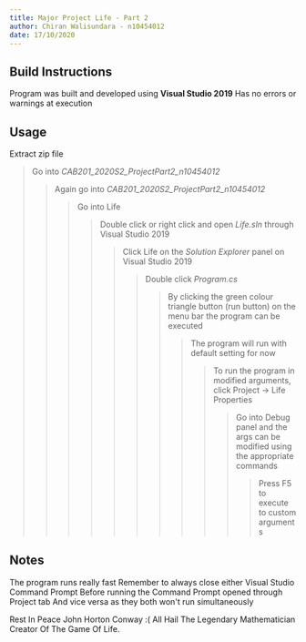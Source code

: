 ```yaml
---
title: Major Project Life - Part 2
author: Chiran Walisundara - n10454012
date: 17/10/2020
---
```


## Build Instructions

Program was built and developed using **Visual Studio 2019**
Has no errors or warnings at execution  

## Usage 

Extract zip file
> Go into *CAB201_2020S2_ProjectPart2_n10454012*
>
>> Again go into *CAB201_2020S2_ProjectPart2_n10454012*
>>
>>> Go into Life
>>>
>>>> Double click or right click and open *Life.sln* through Visual Studio 2019 
>>>>
>>>>> Click Life on the *Solution Explorer* panel on Visual Studio 2019 
>>>>>
>>>>>> Double click *Program.cs*
>>>>>>
>>>>>>> By clicking the green colour triangle button (run button) on the menu bar the program can be executed
>>>>>>>
>>>>>>>> The program will run with default setting for now 
>>>>>>>>
>>>>>>>>> To run the program in modified arguments, click Project -> Life Properties
>>>>>>>>>
>>>>>>>>>> Go into Debug panel and the args can be modified using the appropriate commands 
>>>>>>>>>>
>>>>>>>>>>> Press F5 to execute to custom arguments  

## Notes 

The program runs really fast
Remember to always close either Visual Studio Command Prompt
Before running the Command Prompt opened through Project tab
And vice versa as they both won't run simultaneously

Rest In Peace John Horton Conway :(
All Hail The Legendary Mathematician
Creator Of The Game Of Life.